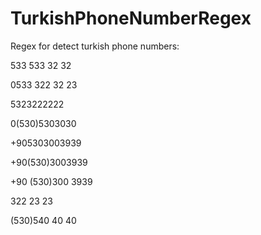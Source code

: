 # TurkishPhoneNumberRegex


Regex for detect turkish phone numbers:

533 533 32 32

0533 322 32 23 

5323222222

0(530)5303030

+905303003939

+90(530)3003939

+90 (530)300 3939

322 23 23

(530)540 40 40
